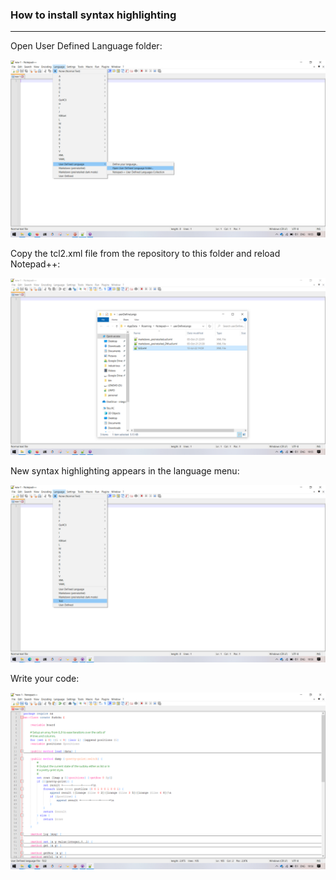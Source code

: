 ### How to install syntax highlighting 
***
Open User Defined Language folder:

![1](https://github.com/Siqsuruq/notepad-plus-plusTCL/blob/main/README/1.png)

Copy the tcl2.xml file from the repository to this folder and reload Notepad++:

![2](https://github.com/Siqsuruq/notepad-plus-plusTCL/blob/main/README/2.png)

New syntax highlighting appears in the language menu:

![3](https://github.com/Siqsuruq/notepad-plus-plusTCL/blob/main/README/3.png)

Write your code:

![4](https://github.com/Siqsuruq/notepad-plus-plusTCL/blob/main/README/4.png)

